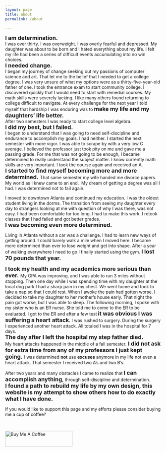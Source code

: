 ```yaml
---
layout: page
title: about
permalink: /about

---
```


<p><strong><span style="font-size: 18px;">I am determination.</span></strong><br>I was over thirty. I was overweight. I was overly fearful and depressed. My daughter was about to be born and I hated everything about my life. I felt my life had been a series of difficult events accumulating into no win choices.<br><strong><span style="font-size: 18px;">I needed change.</span></strong><br>I began my journey of change seeking out my passions of computer science and art. That let me to the belief that I needed to get a college degree. I was very unsure of what my options were as a thirty-five-year-old father of one. I took the entrance exam to start community college. I discovered quickly that I would need to start with remedial courses. My math skills were severely lacking. I like many others found returning to college difficult to navigate. At every challenge for the next year I told myself that hardship I was enduring was to<strong>&nbsp;<span style="font-size: 18px;">make my life and my daughters&rsquo; life better. &nbsp;</span></strong><br>After two semesters I was ready to start college level algebra.<br><strong><span style="font-size: 18px;">I did my best, but I failed.</span></strong><br>I began to understand that I was going to need self-discipline and endurance to accomplish my goals. I had neither. I started the next semester with more vigor. I was able to scrape by with a very low C average. I believed the professor just took pity on me and gave me a passing grade. For me that was not going to be enough, I became determined to really understand the subject matter. I know currently math skills are very important. I took the course again and received an A.<br><strong><span style="font-size: 18px;">I started to find myself becoming more and more determined.</span></strong><span style="font-size: 18px;">&nbsp;</span>That same semester my wife handed me divorce papers. My world as I knew came to an end. &nbsp;My dream of getting a degree was all I had. I was determined not to fail again.</p>
<p>I moved to downtown Atlanta and continued my education. I was the oldest student living in the dorms. The transition from seeing my daughter every day to strangers looking at me with question of why I was there, was not easy. I had been comfortable for too long. I had to make this work. I retook classes that I had failed and got better grades.<br><strong><span style="font-size: 18px;">I was becoming even more determined.</span></strong></p>
<p>Living in Atlanta without a car was a challenge. I had to learn new ways of getting around. I could barely walk a mile when I moved here. I became more determined than ever to lose weight and get into shape. After a year of walking everywhere I need to go I finally started using the gym. <strong><span style="font-size: 18px;">I lost 70 pounds that year.</span></strong></p>
<p><strong><span style="font-size: 18px;">I took my health and my academics more serious than ever.</span></strong><span style="font-size: 18px;">&nbsp;</span>My GPA was improving, and I was able to run 3 miles without stopping. Then one day while I was spending time with my daughter at the local dog park I had a sharp pain in my chest. We went home and took to take a nap so that I could rest. When I awoke the pain had gotten worse. I decided to take my daughter to her mother&rsquo;s house early. That night the pain got worse, but I was able to sleep. The following morning, I spoke with my sister who is an ER nurse. She told me to come to the ER to be evaluated. I got to the ER and after a few test<strong>&nbsp;<span style="font-size: 18px;">it was obvious I was suffering a heart</span></strong><span style="font-size: 18px;">&nbsp;</span><strong><span style="font-size: 18px;">attack</span>.</strong> I was rushed to surgery. During the surgery I experienced another heart attack. All totaled I was in the hospital for 7 days.<br><strong><span style="font-size: 18px;">The day after I left the hospital my step father died.</span></strong><br>My heart attacks happened in the middle of a fall semester.<span style="font-size: 18px;">&nbsp;<strong>I did not ask for extra time from any of my professors I just kept going.</strong>&nbsp;</span>I was determined <strong>not</strong> use <strong>excuses</strong> anymore in my life not even a heart attack. That semester I received two A&rsquo;s and two B&rsquo;s.</p>
<p>After two years and many obstacles I came to realize that <strong><span style="font-size: 18px;">I can accomplish anything</span>,</strong> through self-discipline and determination.<br><strong><span style="font-size: 18px;">I found a path to rebuild my life by my own design, this website is my attempt to show others how to do exactly what I have done.</span></strong></p>
<p>If you would like to support this page and my efforts please consider buying me a cup of coffee?</p>
<p><br></p>
<a href="https://www.buymeacoffee.com/HenryBernreuter" target="_blank"><img src="https://cdn.buymeacoffee.com/buttons/lato-blue.png" alt="Buy Me A Coffee" style="height: 51px !important;width: 217px !important;" ></a>
